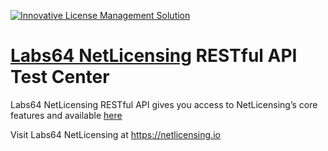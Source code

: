 <a href="https://netlicensing.io"><img src="https://netlicensing.io/img/netlicensing-stage-twitter.jpg" alt="Innovative License Management Solution"></a>

# [Labs64 NetLicensing](https://netlicensing.io) RESTful API Test Center

Labs64 NetLicensing RESTful API gives you access to NetLicensing’s core features and available [here](https://netlicensing.io/NetLicensing-API/) 

Visit Labs64 NetLicensing at https://netlicensing.io
